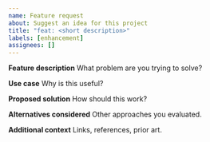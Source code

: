 ```yaml
---
name: Feature request
about: Suggest an idea for this project
title: "feat: <short description>"
labels: [enhancement]
assignees: []
---
```


**Feature description**
What problem are you trying to solve?

**Use case**
Why is this useful?

**Proposed solution**
How should this work?

**Alternatives considered**
Other approaches you evaluated.

**Additional context**
Links, references, prior art.


